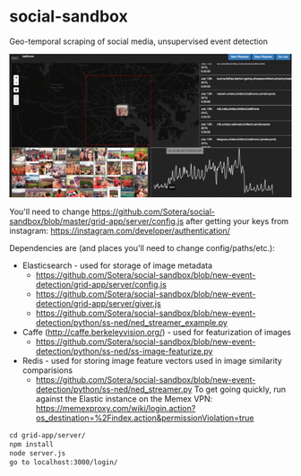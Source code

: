 # social-sandbox
Geo-temporal scraping of social media, unsupervised event detection

![alt text][logo]

[logo]: https://github.com/Sotera/social-sandbox/blob/master/docs/ss.png "Social Sandbox"

You'll need to change <https://github.com/Sotera/social-sandbox/blob/master/grid-app/server/config.js> after getting your keys from instagram: <https://instagram.com/developer/authentication/>

Dependencies are (and places you'll need to change config/paths/etc.):
* Elasticsearch - used for storage of image metadata
  * https://github.com/Sotera/social-sandbox/blob/new-event-detection/grid-app/server/config.js
  * https://github.com/Sotera/social-sandbox/blob/new-event-detection/grid-app/server/giver.js
  * https://github.com/Sotera/social-sandbox/blob/new-event-detection/python/ss-ned/ned_streamer_example.py
* Caffe (http://caffe.berkeleyvision.org/) - used for featurization of images
  * https://github.com/Sotera/social-sandbox/blob/new-event-detection/python/ss-ned/ss-image-featurize.py
* Redis - used for storing image feature vectors used in image similarity comparisions
  * https://github.com/Sotera/social-sandbox/blob/new-event-detection/python/ss-ned/ned_streamer.py
To get going quickly, run against the Elastic instance on the Memex VPN: <https://memexproxy.com/wiki/login.action?os_destination=%2Findex.action&permissionViolation=true>

```
cd grid-app/server/
npm install
node server.js
go to localhost:3000/login/
```
